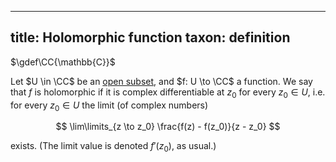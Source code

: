 
---
title: Holomorphic function
taxon: definition
---

$\gdef\CC{\mathbb{C}}$

Let $U \in \CC$ be an [open subset](./rmsf-0001.md), and $f: U \to \CC$ a function. We say that $f$ is holomorphic if it is complex differentiable at $z_0$ for every $z_0 \in U$, i.e. for every $z_0 \in U$ the limit (of complex numbers)

$$ \lim\limits_{z \to z_0} \frac{f(z) - f(z_0)}{z - z_0} $$

exists. (The limit value is denoted $f'(z_0)$, as usual.)
